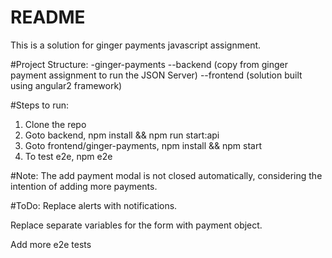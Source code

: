# README #

This is a solution for ginger payments javascript assignment.

#Project Structure:
-ginger-payments
  --backend (copy from ginger payment assignment to run the JSON Server)
  --frontend (solution built using angular2 framework)

#Steps to run:
1. Clone the repo
2. Goto backend, npm install && npm run start:api
3. Goto frontend/ginger-payments, npm install && npm start
4. To test e2e, npm e2e

#Note:
The add payment modal is not closed automatically, considering the intention of adding more payments.

#ToDo:
Replace alerts with notifications.

Replace separate variables for the form with payment object.

Add more e2e tests